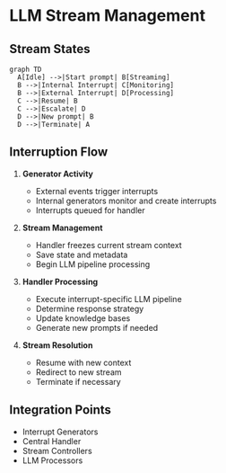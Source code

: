 # LLM Stream Management

## Stream States

```mermaid
graph TD
  A[Idle] -->|Start prompt| B[Streaming]
  B -->|Internal Interrupt| C[Monitoring]
  B -->|External Interrupt| D[Processing]
  C -->|Resume| B
  C -->|Escalate| D
  D -->|New prompt| B
  D -->|Terminate| A
```

## Interruption Flow

1. **Generator Activity**
   - External events trigger interrupts
   - Internal generators monitor and create interrupts
   - Interrupts queued for handler

2. **Stream Management**
   - Handler freezes current stream context
   - Save state and metadata
   - Begin LLM pipeline processing

3. **Handler Processing**
   - Execute interrupt-specific LLM pipeline
   - Determine response strategy
   - Update knowledge bases
   - Generate new prompts if needed

4. **Stream Resolution**
   - Resume with new context
   - Redirect to new stream
   - Terminate if necessary

## Integration Points

- Interrupt Generators
- Central Handler
- Stream Controllers
- LLM Processors
